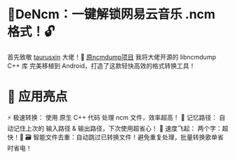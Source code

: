 # 🎉DeNcm：一键解锁网易云音乐 .ncm 格式！🔓
首先致敬 [taurusxin](https://github.com/taurusxin) 大佬！👏
[原ncmdump项目](https://github.com/taurusxin/ncmdump)
我将大佬开源的 libncmdump C++ 库 完美移植到 Android，打造了这款轻快高效的格式转换工具！
# 📱 应用亮点
⚡ 极速转换： 使用 原生 C++ 代码 处理 ncm 文件，效率超高！
🧠 记忆路径： 自动记住上次的 输入路径 & 输出路径，下次使用超省心！
🚀 速度飞起： 两个字：超快！💨
🗃️ 智能文件去重：自动跳过已转换文件！避免重复处理，批量转换歌单省时省电！
